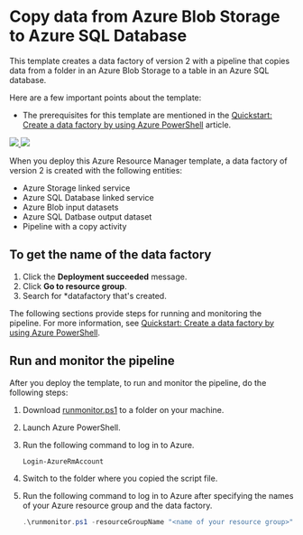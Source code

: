 # Copy data from Azure Blob Storage to Azure SQL Database
This template creates a data factory of version 2 with a pipeline that copies data from a folder in an Azure Blob Storage to a table in an Azure SQL database. 

Here are a few important points about the template: 

- The prerequisites for this template are mentioned in the [Quickstart: Create a data factory by using Azure PowerShell](https://docs.microsoft.com/azure/data-factory/tutorial-copy-data-portal#prerequisites) article.


<a href="https://portal.azure.com/#create/Microsoft.Template/uri/https%3A%2F%2Fraw.githubusercontent.com%2FAzure%2Fazure-quickstart-templates%2Fmaster%2F101-data-factory-v2-blob-to-sql-copy%2Fazuredeploy.json" target="_blank">
    <img src="http://azuredeploy.net/deploybutton.png"/>
</a>
<a href="http://armviz.io/#/?load=https%3A%2F%2Fraw.githubusercontent.com%2FAzure%2Fazure-quickstart-templates%2Fmaster%2F101-data-factory-v2-blob-to-sql-copy" target="_blank">
    <img src="http://armviz.io/visualizebutton.png"/>
</a>

When you deploy this Azure Resource Manager template, a data factory of version 2 is created with the following entities: 

- Azure Storage linked service
- Azure SQL Database linked service
- Azure Blob input datasets
- Azure SQL Datbase output dataset
- Pipeline with a copy activity

## To get the name of the data factory
1. Click the **Deployment succeeded** message.
2. Click **Go to resource group**.
3. Search for *datafactory that's created. 

The following sections provide steps for running and monitoring the pipeline. For more information, see [Quickstart: Create a data factory by using Azure PowerShell](https://docs.microsoft.com/azure/data-factory/quickstart-create-data-factory-powershell).

## Run and monitor the pipeline
After you deploy the template, to run and monitor the pipeline, do the following steps: 

1. Download [runmonitor.ps1](https://github.com/Azure/azure-quickstart-templates/tree/master/101-data-factory-v2-blob-to-sql-copy/scripts) to a folder on your machine.
2. Launch Azure PowerShell.
3.  Run the following command to log in to Azure. 

	```powershell
	Login-AzureRmAccount
	```
4. Switch to the folder where you copied the script file. 
5. Run the following command to log in to Azure after specifying the names of your Azure resource group and the data factory. 

	```powershell
	.\runmonitor.ps1 -resourceGroupName "<name of your resource group>" -DataFactoryName "<name of your data factory>"
	```


